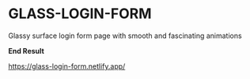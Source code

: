 # GLASS-LOGIN-FORM

Glassy surface login form page with smooth and fascinating animations

**End Result** 

https://glass-login-form.netlify.app/
